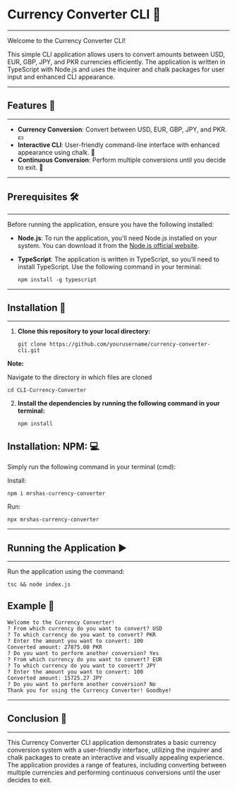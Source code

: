 # Currency Converter CLI 💱
____________________________

Welcome to the Currency Converter CLI!

This simple CLI application allows users to convert amounts between USD, EUR, GBP, JPY, and PKR currencies efficiently. The application is written in TypeScript with Node.js and uses the inquirer and chalk packages for user input and enhanced CLI appearance.

______________
## Features 🌟
______________

- **Currency Conversion**: Convert between USD, EUR, GBP, JPY, and PKR. 💵
- **Interactive CLI**: User-friendly command-line interface with enhanced appearance using chalk. 🎨
- **Continuous Conversion**: Perform multiple conversions until you decide to exit. 🔄

____________________
## Prerequisites 🛠️
____________________

Before running the application, ensure you have the following installed:

- **Node.js**: To run the application, you’ll need Node.js installed on your system. You can download it from the [Node.js official website](https://nodejs.org/).
- **TypeScript**: The application is written in TypeScript, so you’ll need to install TypeScript. Use the following command in your terminal:

    ```
    npm install -g typescript
    ```
___________________
## Installation 🚀
___________________

1. **Clone this repository to your local directory:**

    ```
    git clone https://github.com/yourusername/currency-converter-cli.git
    ```
**Note:**

Navigate to the directory in which files are cloned

```
cd CLI-Currency-Converter
```

2. **Install the dependencies by running the following command in your terminal:**

    ```
    npm install
    ```

## Installation: NPM: 💻

Simply run the following command in your terminal (cmd):

Install:

```
npm i mrshas-currency-converter
```

Run:

```
npx mrshas-currency-converter
```
_____________________________
## Running the Application ▶️
_____________________________

Run the application using the command:

```
tsc && node index.js
```

## Example 📝

```
Welcome to the Currency Converter!
? From which currency do you want to convert? USD
? To which currency do you want to convert? PKR
? Enter the amount you want to convert: 100
Converted amount: 27875.00 PKR
? Do you want to perform another conversion? Yes
? From which currency do you want to convert? EUR
? To which currency do you want to convert? JPY
? Enter the amount you want to convert: 100
Converted amount: 15725.27 JPY
? Do you want to perform another conversion? No
Thank you for using the Currency Converter! Goodbye!
```
________________
## Conclusion 🎈
________________

This Currency Converter CLI application demonstrates a basic currency conversion system with a user-friendly interface, utilizing the inquirer and chalk packages to create an interactive and visually appealing experience. The application provides a range of features, including converting between multiple currencies and performing continuous conversions until the user decides to exit.
